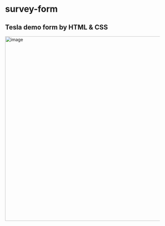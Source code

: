# survey-form

## Tesla demo form by HTML & CSS

<img width="601" alt="image" src="https://user-images.githubusercontent.com/59107999/163347740-10de2be4-593f-4838-9617-e83fa07ab979.png">
